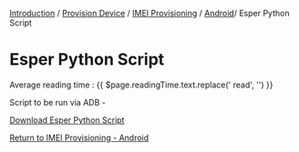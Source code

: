 [Introduction](../../../../../console.md) / [Provision Device](../../../index.md) / [IMEI Provisioning](../../index.md) / [Android](../index.md)/ Esper Python Script

# Esper Python Script
<div class="avg-reading-time" style="margin-top: 0rem;">Average reading time : {{ $page.readingTime.text.replace(' read', '') }}</div>

Script to be run via ADB -

[Download Esper Python Script](../../../../documents/5/esper_setup.py)

[Return to IMEI Provisioning - Android](../index.md)

